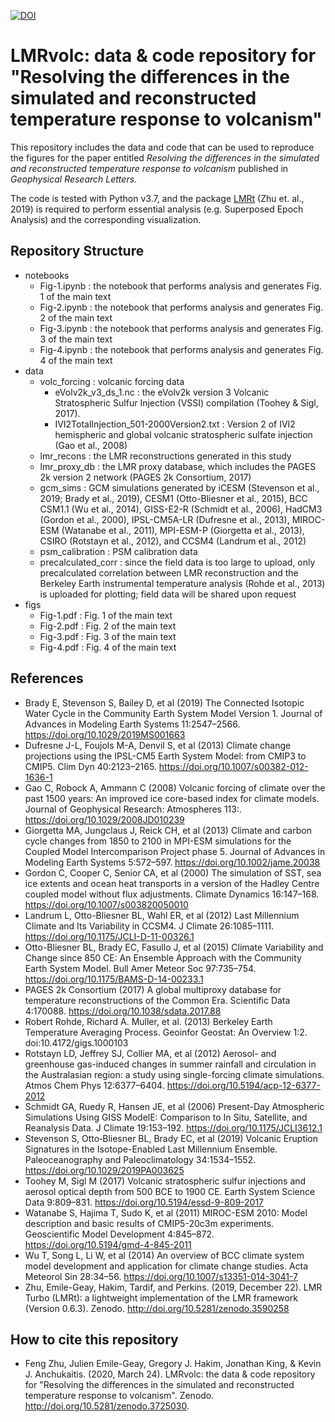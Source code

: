[![DOI](https://zenodo.org/badge/229547352.svg)](https://zenodo.org/badge/latestdoi/229547352)

# LMRvolc: data & code repository for "Resolving the differences in the simulated and reconstructed temperature response to volcanism"

This repository includes the data and code that can be used to reproduce the figures for the paper entitled _Resolving the differences in the simulated and reconstructed temperature response to volcanism_ published in _Geophysical Research Letters_.

The code is tested with Python v3.7, and the package [LMRt](https://github.com/fzhu2e/LMRt) (Zhu et. al., 2019) is required to perform essential analysis (e.g. Superposed Epoch Analysis) and the corresponding visualization.


## Repository Structure

+ notebooks
    - Fig-1.ipynb : the notebook that performs analysis and generates Fig. 1 of the main text
    - Fig-2.ipynb : the notebook that performs analysis and generates Fig. 2 of the main text
    - Fig-3.ipynb : the notebook that performs analysis and generates Fig. 3 of the main text
    - Fig-4.ipynb : the notebook that performs analysis and generates Fig. 4 of the main text
+ data
    - volc_forcing : volcanic forcing data
        - eVolv2k_v3_ds_1.nc : the eVolv2k version 3 Volcanic Stratospheric Sulfur Injection (VSSI) compilation (Toohey & Sigl, 2017).
        - IVI2TotalInjection_501-2000Version2.txt : Version 2 of IVI2 hemispheric and global volcanic stratospheric sulfate injection (Gao et al., 2008)
    - lmr_recons : the LMR reconstructions generated in this study
    - lmr_proxy_db : the LMR proxy database, which includes the PAGES 2k version 2 network (PAGES 2k Consortium, 2017)
    - gcm_sims : GCM simulations generated by iCESM (Stevenson et al., 2019; Brady et al., 2019), CESM1 (Otto-Bliesner et al., 2015), BCC CSM1.1 (Wu et al., 2014), GISS-E2-R (Schmidt et al., 2006), HadCM3 (Gordon et al., 2000), IPSL-CM5A-LR (Dufresne et al., 2013), MIROC-ESM (Watanabe et al., 2011), MPI-ESM-P (Giorgetta et al., 2013), CSIRO (Rotstayn et al., 2012), and CCSM4 (Landrum et al., 2012)
    - psm_calibration : PSM calibration data
    - precalculated_corr : since the field data is too large to upload, only precalculated correlation between LMR reconstruction and the Berkeley Earth instrumental temperature analysis (Rohde et al., 2013) is uploaded for plotting; field data will be shared upon request
+ figs
    - Fig-1.pdf : Fig. 1 of the main text
    - Fig-2.pdf : Fig. 2 of the main text
    - Fig-3.pdf : Fig. 3 of the main text
    - Fig-4.pdf : Fig. 4 of the main text

## References
+ Brady E, Stevenson S, Bailey D, et al (2019) The Connected Isotopic Water Cycle in the Community Earth System Model Version 1. Journal of Advances in Modeling Earth Systems 11:2547–2566. https://doi.org/10.1029/2019MS001663
+ Dufresne J-L, Foujols M-A, Denvil S, et al (2013) Climate change projections using the IPSL-CM5 Earth System Model: from CMIP3 to CMIP5. Clim Dyn 40:2123–2165. https://doi.org/10.1007/s00382-012-1636-1
+ Gao C, Robock A, Ammann C (2008) Volcanic forcing of climate over the past 1500 years: An improved ice core-based index for climate models. Journal of Geophysical Research: Atmospheres 113:. https://doi.org/10.1029/2008JD010239
+ Giorgetta MA, Jungclaus J, Reick CH, et al (2013) Climate and carbon cycle changes from 1850 to 2100 in MPI-ESM simulations for the Coupled Model Intercomparison Project phase 5. Journal of Advances in Modeling Earth Systems 5:572–597. https://doi.org/10.1002/jame.20038
+ Gordon C, Cooper C, Senior CA, et al (2000) The simulation of SST, sea ice extents and ocean heat transports in a version of the Hadley Centre coupled model without flux adjustments. Climate Dynamics 16:147–168.  https://doi.org/10.1007/s003820050010
+ Landrum L, Otto-Bliesner BL, Wahl ER, et al (2012) Last Millennium Climate and Its Variability in CCSM4. J Climate 26:1085–1111.  https://doi.org/10.1175/JCLI-D-11-00326.1
+ Otto-Bliesner BL, Brady EC, Fasullo J, et al (2015) Climate Variability and Change since 850 CE: An Ensemble Approach with the Community Earth System Model. Bull Amer Meteor Soc 97:735–754.  https://doi.org/10.1175/BAMS-D-14-00233.1
+ PAGES 2k Consortium (2017) A global multiproxy database for temperature reconstructions of the Common Era. Scientific Data 4:170088.  https://doi.org/10.1038/sdata.2017.88
+ Robert Rohde, Richard A. Muller, et al. (2013) Berkeley Earth Temperature Averaging Process. Geoinfor Geostat: An Overview 1:2. doi:10.4172/gigs.1000103
+ Rotstayn LD, Jeffrey SJ, Collier MA, et al (2012) Aerosol- and greenhouse gas-induced changes in summer rainfall and  circulation in the Australasian region: a study using single-forcing climate  simulations. Atmos Chem Phys 12:6377–6404. https://doi.org/10.5194/acp-12-6377-2012
+ Schmidt GA, Ruedy R, Hansen JE, et al (2006) Present-Day Atmospheric Simulations Using GISS ModelE: Comparison to In Situ, Satellite, and Reanalysis Data. J Climate 19:153–192. https://doi.org/10.1175/JCLI3612.1
+ Stevenson S, Otto‐Bliesner BL, Brady EC, et al (2019) Volcanic Eruption Signatures in the Isotope-Enabled Last Millennium Ensemble. Paleoceanography and Paleoclimatology 34:1534–1552. https://doi.org/10.1029/2019PA003625
+ Toohey M, Sigl M (2017) Volcanic stratospheric sulfur injections and aerosol optical depth from 500 BCE to 1900 CE. Earth System Science Data 9:809–831.  https://doi.org/10.5194/essd-9-809-2017
+ Watanabe S, Hajima T, Sudo K, et al (2011) MIROC-ESM 2010: Model description and basic results of CMIP5-20c3m experiments. Geoscientific Model Development 4:845–872. https://doi.org/10.5194/gmd-4-845-2011
+ Wu T, Song L, Li W, et al (2014) An overview of BCC climate system model development and application for climate change studies. Acta Meteorol Sin 28:34–56. https://doi.org/10.1007/s13351-014-3041-7
+ Zhu, Emile-Geay, Hakim, Tardif, and Perkins. (2019, December 22). LMR Turbo (LMRt): a lightweight implementation of the LMR framework (Version 0.6.3). Zenodo. http://doi.org/10.5281/zenodo.3590258

## How to cite this repository
+ Feng Zhu, Julien Emile-Geay, Gregory J. Hakim, Jonathan King, & Kevin J.  Anchukaitis. (2020, March 24). LMRvolc: the data & code repository for "Resolving the differences in the simulated and reconstructed temperature response to volcanism". Zenodo.  http://doi.org/10.5281/zenodo.3725030.

